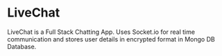 # LiveChat

LiveChat is a Full Stack Chatting App. Uses Socket.io for real time communication and stores user details in encrypted format in Mongo DB Database.
